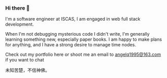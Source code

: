 ### Hi there 👋

I'm a software engineer at ISCAS, I am engaged in web full stack development.

When I'm not debugging mysterious code I didn't write, I'm generally learning something new, especially paper books. I am happy to make plans for anything, and I have a strong desire to manage time nodes.

Check out my portfolio here or shoot me an email to angelq1995@163.com if you want to chat

未知苦楚，不信神佛。

<!--
**angelQ95/angelQ95** is a ✨ _special_ ✨ repository because its `README.md` (this file) appears on your GitHub profile.

Here are some ideas to get you started:

- 🔭 I’m currently working on ...
- 🌱 I’m currently learning ...
- 👯 I’m looking to collaborate on ...
- 🤔 I’m looking for help with ...
- 💬 Ask me about ...
- 📫 How to reach me: ...
- 😄 Pronouns: ...
- ⚡ Fun fact: ...
-->
